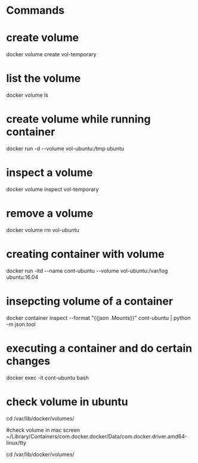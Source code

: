 # Commands

# create volume
docker volume create vol-temporary

# list the volume
docker volume ls 

# create volume while running container
docker run -d --volume vol-ubuntu:/tmp ubuntu

# inspect a volume
docker volume inspect vol-temporary

# remove a volume
docker volume rm vol-ubuntu

# creating container with volume
docker run -itd --name cont-ubuntu --volume vol-ubuntu:/var/log ubuntu:16.04

# insepcting volume of a container
docker container inspect --format "{{json .Mounts}}" cont-ubuntu | python -m json.tool

# executing a container and do certain changes 
docker exec -it cont-ubuntu bash

# check volume in ubuntu
cd /var/lib/docker/volumes/<vol-name>

#check volume in mac
screen ~/Library/Containers/com.docker.docker/Data/com.docker.driver.amd64-linux/tty  


cd /var/lib/docker/volumes/<vol-name>

